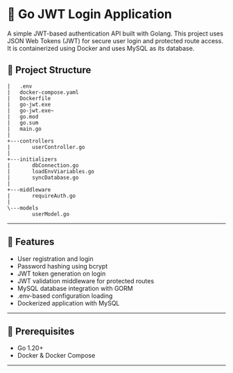 # 🔐 Go JWT Login Application

A simple JWT-based authentication API built with Golang. This project uses JSON Web Tokens (JWT) for secure user login and protected route access. It is containerized using Docker and uses MySQL as its database.

## 📁 Project Structure

```
|   .env
|   docker-compose.yaml
|   Dockerfile
|   go-jwt.exe
|   go-jwt.exe~
|   go.mod
|   go.sum
|   main.go
|   
+---controllers
|       userController.go
|       
+---initializers
|       dbConnection.go
|       loadEnvViariables.go
|       syncDatabase.go
|
+---middleware
|       requireAuth.go
|
\---models
        userModel.go
```

---

## 🚀 Features

- User registration and login
- Password hashing using bcrypt
- JWT token generation on login
- JWT validation middleware for protected routes
- MySQL database integration with GORM
- .env-based configuration loading
- Dockerized application with MySQL

---

## 🔧 Prerequisites

- Go 1.20+
- Docker & Docker Compose

---